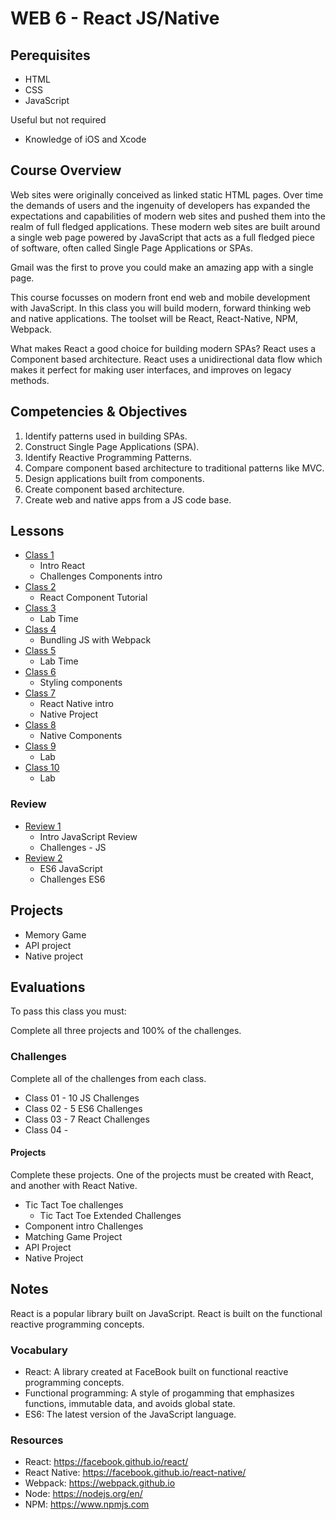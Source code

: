 # WEB 6 - React JS/Native

## Perequisites 

- HTML
- CSS
- JavaScript

Useful but not required

- Knowledge of iOS and Xcode

## Course Overview

Web sites were originally conceived as linked static HTML pages. Over time the demands
of users and the ingenuity of developers has expanded the expectations and capabilities
of modern web sites and pushed them into the realm of full fledged applications. These
modern web sites are built around a single web page powered by JavaScript that acts as
a full fledged piece of software, often called Single Page Applications or SPAs. 

Gmail was the first to prove you could make an amazing app with a single page. 

This course focusses on modern front end web and mobile development with JavaScript. 
In this class you will build modern, forward thinking web and native applications. 
The toolset will be React, React-Native, NPM, Webpack.  

What makes React a good choice for building modern SPAs? React uses a Component 
based architecture. React uses a unidirectional data flow which makes it perfect 
for making user interfaces, and improves on legacy methods.  

## Competencies & Objectives 

1. Identify patterns used in building SPAs.
1. Construct Single Page Applications (SPA). 
1. Identify Reactive Programming Patterns.
1. Compare component based architecture to traditional patterns like MVC. 
1. Design applications built from components.
1. Create component based architecture. 
1. Create web and native apps from a JS code base.

## Lessons 

- [Class 1](03-react-intro)
  - Intro React
  - Challenges Components intro
- [Class 2](04-component-tutorial)
  - React Component Tutorial
- [Class 3](05-lab)
  - Lab Time
- [Class 4](06-webpack-intro)
  - Bundling JS with Webpack
- [Class 5](07-lab)
  - Lab Time
- [Class 6](08-styling-components)
  - Styling components 
- [Class 7](09-react-native)
  - React Native intro
  - Native Project
- [Class 8](10-native-components)
  - Native Components
- [Class 9](11-lab)
  - Lab
- [Class 10](12-lab)
  - Lab
  
### Review 

- [Review 1](review-concepts/01-js-review-concepts)
  - Intro JavaScript Review
  - Challenges - JS
- [Review 2](review-concepts/02-es6-concepts)
  - ES6 JavaScript 
  - Challenges ES6

## Projects 

- Memory Game
- API project
- Native project

## Evaluations

To pass this class you must:  

Complete all three projects and 100% of the challenges. 

### Challenges

Complete all of the challenges from each class. 

- Class 01 - 10 JS Challenges
- Class 02 - 5 ES6 Challenges
- Class 03 - 7 React Challenges
- Class 04 - 

#### Projects

Complete these projects. One of the projects must be created with 
React, and another with React Native.

- Tic Tact Toe challenges 
  - Tic Tact Toe Extended Challenges
- Component intro Challenges 
- Matching Game Project
- API Project 
- Native Project

## Notes 

React is a popular library built on JavaScript. 
React is built on the functional reactive programming 
concepts. 

### Vocabulary

- React: A library created at FaceBook built on 
functional reactive programming concepts. 
- Functional programming: A style of progamming that 
emphasizes functions, immutable data, and avoids 
global state.
- ES6: The latest version of the JavaScript language.

### Resources

- React: https://facebook.github.io/react/
- React Native: https://facebook.github.io/react-native/
- Webpack: https://webpack.github.io
- Node: https://nodejs.org/en/
- NPM: https://www.npmjs.com
